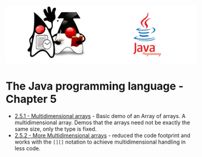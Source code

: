 ![](/assets/javarepologo.png)

# The Java programming language - Chapter 5

- [2.5.1 - Multidimensional arrays](/src/com/irisida/lang/part02/arrays/multidim/MultiDim.java) - Basic demo of an Array of arrays. A multidimensional array. Demos that the arrays need not be exactly the same size, only the type is fixed.
- [2.5.2 - More Multidimensional arrays](/src/com/irisida/lang/part02/arrays/moremultidim/MoreMultiDim.java) - reduced the code footprint and works with the `[][]` notation to achieve multidimensional handling in less code.